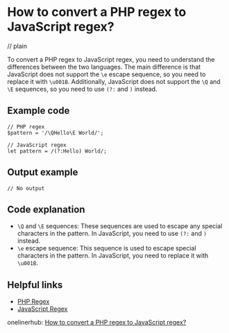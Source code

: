 # How to convert a PHP regex to JavaScript regex?
// plain

To convert a PHP regex to JavaScript regex, you need to understand the differences between the two languages. The main difference is that JavaScript does not support the `\e` escape sequence, so you need to replace it with `\u001B`. Additionally, JavaScript does not support the `\Q` and `\E` sequences, so you need to use `(?:` and `)` instead.

## Example code

```
// PHP regex
$pattern = '/\QHello\E World/';

// JavaScript regex
let pattern = /(?:Hello) World/;
```

## Output example

```
// No output
```

## Code explanation

- `\Q` and `\E` sequences: These sequences are used to escape any special characters in the pattern. In JavaScript, you need to use `(?:` and `)` instead.
- `\e` escape sequence: This sequence is used to escape special characters in the pattern. In JavaScript, you need to replace it with `\u001B`.

## Helpful links
- [PHP Regex](https://www.php.net/manual/en/book.pcre.php)
- [JavaScript Regex](https://developer.mozilla.org/en-US/docs/Web/JavaScript/Guide/Regular_Expressions)

onelinerhub: [How to convert a PHP regex to JavaScript regex?](https://onelinerhub.com/php-regex/how-to-convert-a-php-regex-to-javascript-regex)